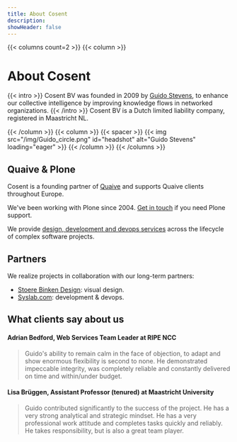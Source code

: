 ```yaml
---
title: About Cosent
description:
showHeader: false
---
```


{{< columns count=2 >}}
{{< column >}}
# About Cosent
{{< intro >}}
Cosent BV was founded in 2009 by [Guido Stevens](https://linkedin.com/in/guidostevens), to enhance our collective intelligence by improving knowledge flows in networked organizations.
{{< /intro >}}
Cosent BV is a Dutch limited liability company, registered in Maastricht NL.

{{< /column >}}
{{< column >}}
{{< spacer >}}
{{< img src="/img/Guido_circle.png" id="headshot" alt="Guido Stevens" loading="eager" >}}
{{< /column >}}
{{< /columns >}}





## Quaive & Plone

Cosent is a founding partner of [Quaive](https://quaive.com) and supports Quaive clients throughout Europe.

We've been working with Plone since 2004. [Get in touch](/contact/) if you need Plone support.

We provide [design, development and devops services](/services/) across the lifecycle of complex software projects.
 
## Partners

We realize projects in collaboration with our long-term partners:

- [Stoere Binken Design](https://stoerebinken.nl): visual design.
- [Syslab.com](https://syslab.com): development & devops.

## What clients say about us

#### Adrian Bedford, Web Services Team Leader at RIPE NCC
> Guido's ability to remain calm in the face of objection, to adapt and show enormous flexibility is second to none. He demonstrated impeccable integrity, was completely reliable and constantly delivered on time and within/under budget.


#### Lisa Brüggen, Assistant Professor (tenured) at Maastricht University

> Guido contributed significantly to the success of the project. He has a very strong analytical and strategic mindset. He has a very professional work attitude and completes tasks quickly and reliably. He takes responsibility, but is also a great team player.

